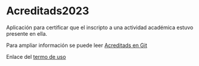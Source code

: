 # Acreditads2023
Aplicación para certificar que el inscripto a una actividad académica estuvo presente en ella.

Para ampliar información se puede leer [Acreditads en Git](https://drive.google.com/file/d/1sDkreNGYm9qf6lnG1Pz8rcin29E1FgJ-/view?usp=sharing)

Enlace del [termo de uso](https://drive.google.com/file/d/1sDkreNGYm9qf6lnG1Pz8rcin29E1FgJ-/view?usp=sharing)
